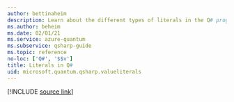 ```yaml
---
author: bettinaheim
description: Learn about the different types of literals in the Q# programming language.
ms.author: beheim
ms.date: 02/01/21
ms.service: azure-quantum
ms.subservice: qsharp-guide
ms.topic: reference
no-loc: ['Q#', '$$v']
title: Literals in Q#
uid: microsoft.quantum.qsharp.valueliterals
---
```


<!---
# Literals in Q#
-->

[!INCLUDE [source link](~/includes/qsharp-language/Specifications/Language/3_Expressions/ValueLiterals.md)]